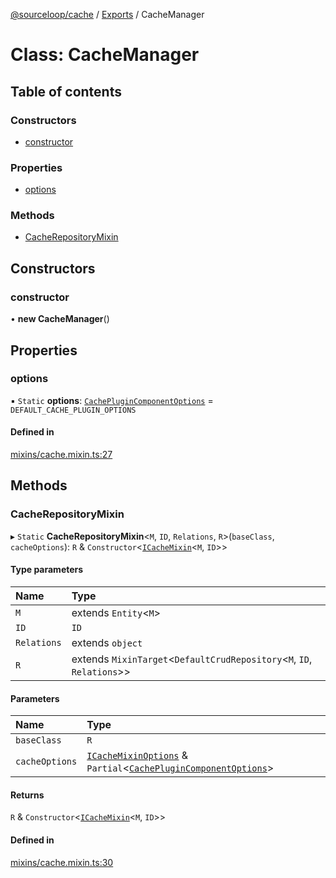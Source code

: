 [@sourceloop/cache](../README.md) / [Exports](../modules.md) / CacheManager

# Class: CacheManager

## Table of contents

### Constructors

- [constructor](CacheManager.md#constructor)

### Properties

- [options](CacheManager.md#options)

### Methods

- [CacheRepositoryMixin](CacheManager.md#cacherepositorymixin)

## Constructors

### constructor

• **new CacheManager**()

## Properties

### options

▪ `Static` **options**: [`CachePluginComponentOptions`](../interfaces/CachePluginComponentOptions.md) = `DEFAULT_CACHE_PLUGIN_OPTIONS`

#### Defined in

[mixins/cache.mixin.ts:27](https://github.com/codeweb05/repo1/blob/a4cf318/packages/cache/src/mixins/cache.mixin.ts#L27)

## Methods

### CacheRepositoryMixin

▸ `Static` **CacheRepositoryMixin**<`M`, `ID`, `Relations`, `R`\>(`baseClass`, `cacheOptions`): `R` & `Constructor`<[`ICacheMixin`](../interfaces/ICacheMixin.md)<`M`, `ID`\>\>

#### Type parameters

| Name | Type |
| :------ | :------ |
| `M` | extends `Entity`<`M`\> |
| `ID` | `ID` |
| `Relations` | extends `object` |
| `R` | extends `MixinTarget`<`DefaultCrudRepository`<`M`, `ID`, `Relations`\>\> |

#### Parameters

| Name | Type |
| :------ | :------ |
| `baseClass` | `R` |
| `cacheOptions` | [`ICacheMixinOptions`](../interfaces/ICacheMixinOptions.md) & `Partial`<[`CachePluginComponentOptions`](../interfaces/CachePluginComponentOptions.md)\> |

#### Returns

`R` & `Constructor`<[`ICacheMixin`](../interfaces/ICacheMixin.md)<`M`, `ID`\>\>

#### Defined in

[mixins/cache.mixin.ts:30](https://github.com/codeweb05/repo1/blob/a4cf318/packages/cache/src/mixins/cache.mixin.ts#L30)

